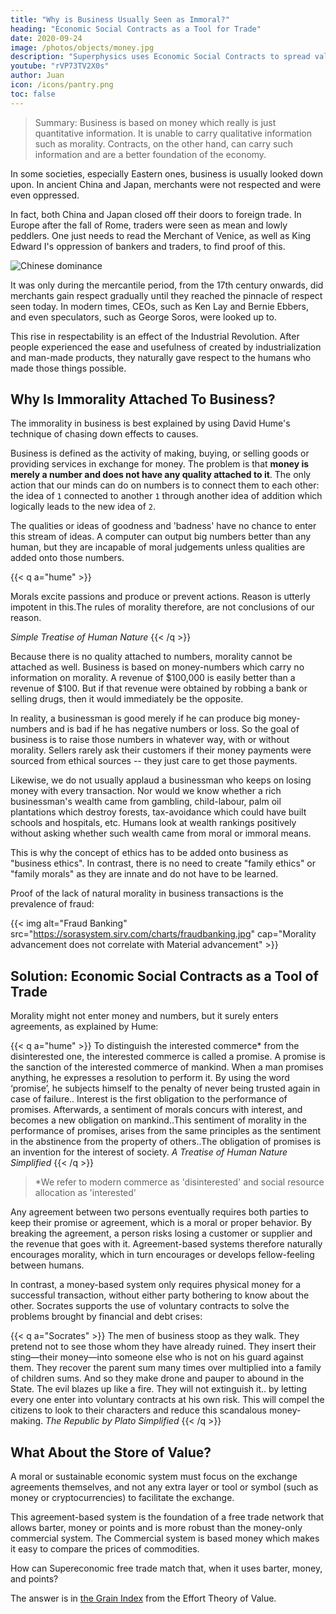 ```yaml
---
title: "Why is Business Usually Seen as Immoral?"
heading: "Economic Social Contracts as a Tool for Trade"
date: 2020-09-24
image: /photos/objects/money.jpg
description: "Superphysics uses Economic Social Contracts to spread value in a society. This makes it resilient to financial and currency crises"
youtube: "rVP73TV2X0s"
author: Juan
icon: /icons/pantry.png
toc: false
---
```


> Summary: Business is based on money which really is just quantitative information. It is unable to carry qualitative information such as morality. Contracts, on the other hand, can carry such information and are a better foundation of the economy.


In some societies, especially Eastern ones, business is usually looked down upon. In ancient China and Japan, merchants were not respected and were even oppressed.

In fact, both China and Japan closed off their doors to foreign trade. In Europe after the fall of Rome, traders were seen as mean and lowly peddlers. One just needs to read the Merchant of Venice, as well as King Edward I's oppression of bankers and traders, to find proof of this.

![Chinese dominance](https://socioecons.files.wordpress.com/2016/03/20130615_blp504.jpg)

It was only during the mercantile period, from the 17th century onwards, did merchants gain respect gradually until they reached the pinnacle of respect seen today. In modern times, CEOs, such as Ken Lay and Bernie Ebbers, and even speculators, such as George Soros, were looked up to. 

This rise in respectability is an effect of the Industrial Revolution. <!--  which came from British improvements on the steam engine which allowed the mass production of useful things which were then distributed through commerce. Ancient Rome did not have the natural ore deposits like England and so the Romans could not create such a commercial revolution. --> After people experienced the ease and usefulness of created by industrialization and man-made products, they naturally gave respect to the humans who made those things possible.


## Why Is Immorality Attached To Business?

The immorality in business is best explained by using David Hume's technique of chasing down effects to causes. 

Business is defined as the activity of making, buying, or selling goods or providing services in exchange for money. The problem is that **money is merely a number and does not have any quality attached to it**. The only action that our minds can do on numbers is to connect them to each other: the idea of `1` connected to another `1` through another idea of addition which logically leads to the new idea of `2`. 

The qualities or ideas of goodness and 'badness' have no chance to enter this stream of ideas. A computer can output big numbers better than any human, but they are incapable of moral judgements unless qualities are added onto those numbers.


{{< q a="hume" >}}
<p>Morals excite passions and produce or prevent actions. Reason is utterly impotent in this.The rules of morality therefore, are not conclusions of our reason.</p>
<cite>Simple Treatise of Human Nature</cite>
{{< /q >}}


Because there is no quality attached to numbers, morality cannot be attached as well. Business is based on money-numbers which carry no information on morality. A revenue of $100,000 is easily better than a revenue of $100. But if that revenue were obtained by robbing a bank or selling drugs, then it would immediately be the opposite.

In reality, a businessman is good merely if he can produce big money-numbers and is bad if he has negative numbers or loss. So the goal of business is to raise those numbers in whatever way, with or without morality. Sellers rarely ask their customers if their money payments were sourced from ethical sources -- they just care to get those payments. 

Likewise, we do not usually applaud a businessman who keeps on losing money with every transaction. Nor would we know whether a rich businessman's wealth came from gambling, child-labour, palm oil plantations which destroy forests, tax-avoidance which could have built schools and hospitals, etc. Humans look at wealth rankings positively without asking whether such wealth came from moral or immoral means.

This is why the concept of ethics has to be added onto business as "business ethics". In contrast, there is no need to create "family ethics" or "family morals" as they are innate and do not have to be learned.

Proof of the lack of natural morality in business transactions is the prevalence of fraud:

{{< img alt="Fraud Banking" src="https://sorasystem.sirv.com/charts/fraudbanking.jpg" cap="Morality advancement does not correlate with Material advancement" >}}



## Solution: Economic Social Contracts as a Tool of Trade

Morality might not enter money and numbers, but it surely enters agreements, as explained by Hume:

{{< q a="hume" >}}
To distinguish the interested commerce* from the disinterested one, the interested commerce is called a promise. A promise is the sanction of the interested commerce of mankind. When a man promises anything, he expresses a resolution to perform it. By using the word ‘promise’, he subjects himself to the penalty of never being trusted again in case of failure.. Interest is the first obligation to the performance of promises. Afterwards, a sentiment of morals concurs with interest, and becomes a new obligation on mankind..This sentiment of morality in the performance of promises, arises from the same principles as the sentiment in the abstinence from the property of others..The obligation of promises is an invention for the interest of society. 
<cite>A Treatise of Human Nature Simplified</cite>
{{< /q >}}


> *We refer to modern commerce as 'disinterested' and social resource allocation as 'interested'


Any agreement between two persons eventually requires both parties to keep their promise or agreement, which is a moral or proper behavior. By breaking the agreement, a person risks losing a customer or supplier and the revenue that goes with it. Agreement-based systems therefore naturally encourages morality, which in turn encourages or develops fellow-feeling between humans. 

In contrast, a money-based system only requires physical money for a successful transaction, without either party bothering to know about the other. Socrates supports the use of voluntary contracts to solve the problems brought by financial and debt crises:

{{< q a="Socrates" >}}
The men of business stoop as they walk. They pretend not to see those whom they have already ruined. They insert their sting—their money—into someone else who is not on his guard against them. They recover the parent sum many times over multiplied into a family of children sums. And so they make drone and pauper to abound in the State. The evil blazes up like a fire. They will not extinguish it.. by letting every one enter into voluntary contracts at his own risk. This will compel the citizens to look to their characters and reduce this scandalous money-making. 
<cite>The Republic by Plato Simplified</cite>
{{< /q >}}


## What About the Store of Value?

A moral or sustainable economic system must focus on the exchange agreements themselves, and not any extra layer or tool or symbol (such as money or cryptocurrencies) to facilitate the exchange. 

This agreement-based system is the foundation of a free trade network that allows barter, money or points and is more robust than the money-only commercial system. The Commercial system is based money which makes it easy to compare the prices of commodities. 

How can Supereconomic free trade match that, when it uses barter, money, and points?

The answer is in [the Grain Index](/social/economics/solutions/gdp) from the Effort Theory of Value.
